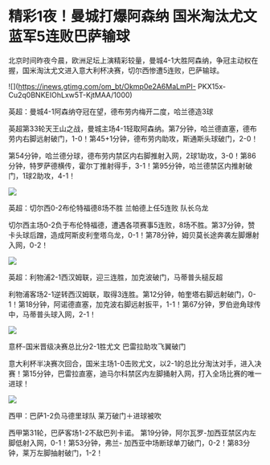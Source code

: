 # 精彩1夜！曼城打爆阿森纳 国米淘汰尤文 蓝军5连败巴萨输球

北京时间昨夜今晨，欧洲足坛上演精彩较量，曼城4-1大胜阿森纳，争冠主动权在握，国米淘汰尤文进入意大利杯决赛，切尔西惨遭5连败，巴萨输球。

![](https://inews.gtimg.com/om_bt/Okmp0e2A6MaLmPI-
PKX15x-Cu2q0BNKEIOhLxw5T-KjtMAA/1000)

英超：曼城4-1阿森纳夺冠在望，德布劳内梅开二度，哈兰德造3球

英超第33轮天王山之战，曼城主场4-1轻取阿森纳。第7分钟，哈兰德直塞，德布劳内右脚远射破门，1-0！第45+1分钟，德布劳内助攻，斯通斯头球破门，2-0！

第54分钟，哈兰德分球，德布劳内禁区内右脚推射入网，2球1助攻，3-0！第86分钟，特罗萨德横传，霍尔丁推射得手，3-1！第95分钟，哈兰德禁区内推射破门，1球2助攻，4-1！

![](https://inews.gtimg.com/om_bt/Ohsj7hbWv6CALoBk9W6WzpcbgBwD5jlbCmxHmKT599GvgAA/1000)

英超：切尔西0-2布伦特福德8场不胜 兰帕德上任5连败 队长乌龙

切尔西主场0-2负于布伦特福德，遭遇各项赛事5连败，8场不胜。第37分钟，赞卡头球后蹭，造成阿斯皮利奎塔乌龙，0-1！第78分钟，姆贝莫长途奔袭左脚爆射入网，0-2！

![](https://inews.gtimg.com/om_bt/OmHMrJbztYSvTbGNrobUEMyTSXwOuNtUpybgmUpmTUsVQAA/1000)

英超：利物浦2-1西汉姆联，迎三连胜，加克波破门，马蒂普头槌反超

利物浦客场2-1逆转西汉姆联，取得3连胜。第12分钟，帕奎塔右脚远射破门，0-1！第18分钟，阿诺德直塞，加克波右脚远射扳平，1-1！第67分钟，罗伯逊角球传中，马蒂普头球入网，2-1！

![](https://inews.gtimg.com/om_bt/OjYickySvgLKvpVAFI0xVXA0Xo3nzLl4ijWvNdmG728gEAA/1000)

意杯-国米晋级决赛总比分2-1胜尤文 巴雷拉助攻飞翼破门

意大利杯半决赛次回合，国米主场1-0击败尤文，以2-1的总比分淘汰对手，进入决赛！第15分钟，巴雷拉直塞，迪马尔科禁区内左脚捅射入网，打入全场比赛的唯一进球！

![](https://inews.gtimg.com/om_bt/OoHfnszGVLjBbWfgnUPxBq8uio4SwAkdpzRAU_0lDFnxIAA/1000)

西甲：巴萨1-2负马德里球队 莱万破门＋进球被吹

西甲第31轮，巴萨客场1-2不敌巴列卡诺。 第19分钟，阿尔瓦罗-加西亚禁区内左脚低射入网，0-1！第53分钟，弗兰-
加西亚中场断球单刀破门，0-2！第83分钟，莱万左脚抽射破门，1-2！

